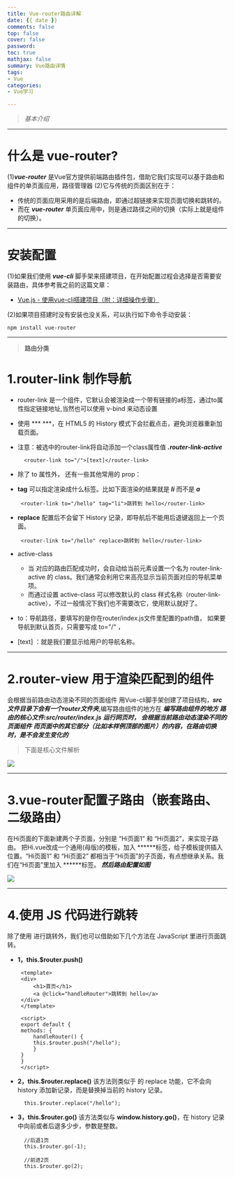 ```yaml
---
title: Vue-router路由详解
date: {{ date }}
comments: false
top: false
cover: false
password:
toc: true
mathjax: false
summary: Vue路由详情
tags:
- Vue
categories:
- Vue学习

---
```

>*基本介绍*
---
# **什么是 vue-router?**
 (1)***vue-router*** 是Vue官方提供前端路由插件包，借助它我们实现可以基于路由和组件的单页面应用，路径管理器
 (2)它与传统的页面区别在于：
* 传统的页面应用采用的是后端路由，即通过超链接来实现页面切换和跳转的。
* 而在 ***vue-router*** 单页面应用中，则是通过路径之间的切换（实际上就是组件的切换）。

---
# **安装配置**
 (1)如果我们使用 ***vue-cli*** 脚手架来搭建项目，在开始配置过程会选择是否需要安装路由，具体参考我之前的这篇文章：
 * [Vue.js - 使用vue-cli搭建项目（附：详细操作步骤）](/2019/09/07/vue-quan-jia-tong/)
  
(2)如果项目搭建时没有安装也没关系，可以执行如下命令手动安装：

    npm install vue-router


---
>**路由分类**

# 1.router-link 制作导航
* router-link 是一个组件，它默认会被渲染成一个带有链接的a标签，通过to属性指定链接地址,当然也可以使用 v-bind 来动态设置
* 使用 *** <router-link>***，在 HTML5 的 History 模式下会拦截点击，避免浏览器重新加载页面。
* 注意：被选中的router-link将自动添加一个class属性值 ***.router-link-active***
   
        <router-link to="/">[text]</router-link>
* 除了 to 属性外，<router-link> 还有一些其他常用的 prop：
 * **tag** 可以指定渲染成什么标签。比如下面渲染的结果就是 ***li*** 而不是 ***a***

        <router-link to="/hello" tag="li">跳转到 hello</router-link>
 * **replace** 配置后不会留下 History 记录，即导航后不能用后退键返回上一个页面。

        <router-link to="/hello" replace>跳转到 hello</router-link>
 * active-class
    * 当 <router-link> 对应的路由匹配成功时，会自动给当前元素设置一个名为 router-link-active 的 class。我们通常会利用它来高亮显示当前页面对应的导航菜单项。
    * 而通过设置 active-class 可以修改默认的 class 样式名称（router-link-active），不过一般情况下我们也不需要改它，使用默认就好了。                   
* to：导航路径，要填写的是你在router/index.js文件里配置的path值，
如果要导航到默认首页，只需要写成 to="/" ，
* [text] ：就是我们要显示给用户的导航名称。
---
# 2.router-view 用于渲染匹配到的组件
会根据当前路由动态渲染不同的页面组件
用Vue-cli脚手架创建了项目结构，***src文件目录下会有一个router文件夹***,编写路由组件的地方在
 ***编写路由组件的地方***
***路由的核心文件:src/router/index.js*** 
 ***运行网页时，<router-view> 会根据当前路由动态渲染不同的页面组件***
 ***而页面中的其它部分（比如本样例顶部的图片）的内容，在路由切换时，是不会发生变化的***
 >下面是核心文件解析

![](1.jpg)

---
# 3.vue-router配置子路由（嵌套路由、二级路由）
在Hi页面的下面新建两个子页面，分别是 “Hi页面1” 和 “Hi页面2”，来实现子路由。
把Hi.vue改成一个通用(母版)的模板，加入 ***<router-view>***标签，给子模板提供插入位置。“Hi页面1” 和 “Hi页面2” 都相当于“Hi页面”的子页面，有点想继承关系。我们在“Hi页面”里加入 ***<router-view>***标签。
***然后路由配置如图***


![](2.png)

---
# 4.使用 JS 代码进行跳转
除了使用 ***<router-link>*** 进行跳转外，我们也可以借助如下几个方法在 JavaScript 里进行页面跳转。
*  **1，this.$router.push()**

        <template>
        <div>
            <h1>首页</h1>
            <a @click="handleRouter">跳转到 hello</a>
        </div>
        </template>
        
        <script>
        export default {
        methods: {
            handleRouter() {
            this.$router.push("/hello");
            }
        }
        }
        </script>

* **2，this.$router.replace()**
该方法则类似于 <router-link> 的 replace 功能，它不会向 history 添加新记录，而是替换掉当前的 history 记录。

        this.$router.replace("/hello");

* **3，this.$router.go()**
该方法类似与 **window.history.go()**，在 history 记录中向前或者后退多少步，参数是整数。

        //后退1页
        this.$router.go(-1);
        
        //前进2页
        this.$router.go(2);



